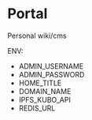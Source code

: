 # Portal

Personal wiki/cms 

ENV:

* ADMIN_USERNAME
* ADMIN_PASSWORD
* HOME_TITLE
* DOMAIN_NAME
* IPFS_KUBO_API
* REDIS_URL
